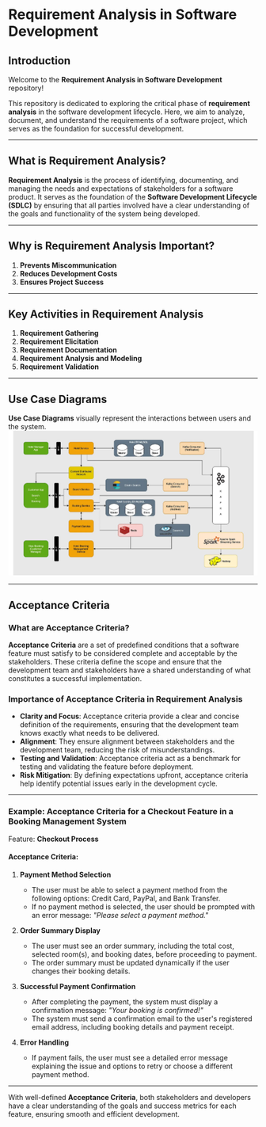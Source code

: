 # Requirement Analysis in Software Development

## Introduction

Welcome to the **Requirement Analysis in Software Development** repository!  

This repository is dedicated to exploring the critical phase of **requirement analysis** in the software development lifecycle. Here, we aim to analyze, document, and understand the requirements of a software project, which serves as the foundation for successful development.  

---

## What is Requirement Analysis?

**Requirement Analysis** is the process of identifying, documenting, and managing the needs and expectations of stakeholders for a software product. It serves as the foundation of the **Software Development Lifecycle (SDLC)** by ensuring that all parties involved have a clear understanding of the goals and functionality of the system being developed.  

---

## Why is Requirement Analysis Important?

1. **Prevents Miscommunication**
2. **Reduces Development Costs**
3. **Ensures Project Success**

---

## Key Activities in Requirement Analysis

1. **Requirement Gathering**  
2. **Requirement Elicitation**  
3. **Requirement Documentation**  
4. **Requirement Analysis and Modeling**  
5. **Requirement Validation**

---

## Use Case Diagrams

**Use Case Diagrams** visually represent the interactions between users and the system.  
![Booking System Use Case Diagram](alx-booking-uc.png)

---

## Acceptance Criteria

### What are Acceptance Criteria?

**Acceptance Criteria** are a set of predefined conditions that a software feature must satisfy to be considered complete and acceptable by the stakeholders. These criteria define the scope and ensure that the development team and stakeholders have a shared understanding of what constitutes a successful implementation.

### Importance of Acceptance Criteria in Requirement Analysis

- **Clarity and Focus**: Acceptance criteria provide a clear and concise definition of the requirements, ensuring that the development team knows exactly what needs to be delivered.  
- **Alignment**: They ensure alignment between stakeholders and the development team, reducing the risk of misunderstandings.  
- **Testing and Validation**: Acceptance criteria act as a benchmark for testing and validating the feature before deployment.  
- **Risk Mitigation**: By defining expectations upfront, acceptance criteria help identify potential issues early in the development cycle.  

---

### Example: Acceptance Criteria for a Checkout Feature in a Booking Management System

Feature: **Checkout Process**  

#### Acceptance Criteria:
1. **Payment Method Selection**  
   - The user must be able to select a payment method from the following options: Credit Card, PayPal, and Bank Transfer.  
   - If no payment method is selected, the user should be prompted with an error message: *"Please select a payment method."*  

2. **Order Summary Display**  
   - The user must see an order summary, including the total cost, selected room(s), and booking dates, before proceeding to payment.  
   - The order summary must be updated dynamically if the user changes their booking details.

3. **Successful Payment Confirmation**  
   - After completing the payment, the system must display a confirmation message: *"Your booking is confirmed!"*  
   - The system must send a confirmation email to the user's registered email address, including booking details and payment receipt.  

4. **Error Handling**  
   - If payment fails, the user must see a detailed error message explaining the issue and options to retry or choose a different payment method.

---

With well-defined **Acceptance Criteria**, both stakeholders and developers have a clear understanding of the goals and success metrics for each feature, ensuring smooth and efficient development.
